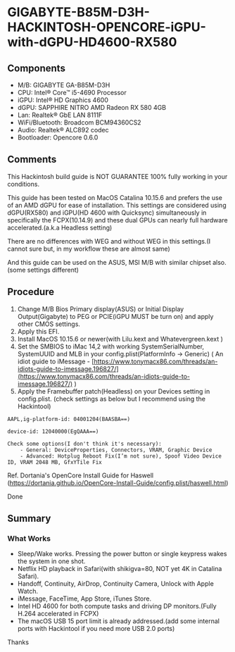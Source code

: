 # GIGABYTE-B85M-D3H-HACKINTOSH-OPENCORE-iGPU-with-dGPU-HD4600-RX580


## Components

- M/B: GIGABYTE GA-B85M-D3H
- CPU: Intel® Core™ i5-4690 Processor
- iGPU: Intel® HD Graphics 4600
- dGPU: SAPPHIRE NITRO AMD Radeon RX 580 4GB
- Lan: Realtek® GbE LAN 8111F
- WiFi/Bluetooth: Broadcom BCM94360CS2
- Audio: Realtek® ALC892 codec
- Bootloader: Opencore 0.6.0

## Comments

This Hackintosh build guide is NOT GUARANTEE 100% fully working in your conditions.

This guide has been tested on MacOS Catalina 10.15.6 and prefers the use of an AMD dGPU for ease of installation. This settings are considered using dGPU(RX580) and iGPU(HD 4600 with Quicksync) simultaneously in specifically the FCPX(10.14.9) and these dual GPUs can nearly full hardware accelerated.(a.k.a Headless setting)

There are no differences with WEG and without WEG in this settings.(I cannot sure but, in my workflow these are almost same)

And this guide can be used on the ASUS, MSI M/B with similar chipset also. (some settings different)

## Procedure

1. Change M/B Bios Primary display(ASUS) or Initial Display Output(Gigabyte) to PEG or PCIE(iGPU MUST be turn on) and apply other CMOS settings.
2. Apply this EFI.
3. Install MacOS 10.15.6 or newer(with Lilu.kext and Whatevergreen.kext )
4. Set the SMBIOS to iMac 14,2 with working SystemSerialNumber, SystemUUID and MLB in your config.plist(PlatformInfo → Generic)
( An idiot guide to iMessage - [https://www.tonymacx86.com/threads/an-idiots-guide-to-imessage.196827/](https://www.tonymacx86.com/threads/an-idiots-guide-to-imessage.196827/) )
5. Apply the Framebuffer patch(Headless) on your Devices setting in config.plist. (check settings as below but I recommend using the Hackintool)

```
AAPL,ig-platform-id: 04001204(BAASBA==)

device-id: 12040000(EgQAAA==)

Check some options(I don't think it's necessary):
	- General: DeviceProperties, Connectors, VRAM, Graphic Device
	- Advanced: Hotplug Reboot Fix(I’m not sure), Spoof Video Device ID, VRAM 2048 MB, GfxYTile Fix

```

Ref. Dortania's OpenCore Install Guide for Haswell (https://dortania.github.io/OpenCore-Install-Guide/config.plist/haswell.html)

Done

## Summary

### What Works

- Sleep/Wake works. Pressing the power button or single keypress wakes the system in one shot.
- Netflix HD playback in Safari(with shikigva=80, NOT yet 4K in Catalina Safari).
- Handoff, Continuity, AirDrop, Continuity Camera, Unlock with Apple Watch.
- iMessage, FaceTime, App Store, iTunes Store.
- Intel HD 4600 for both compute tasks and driving DP monitors.(Fully H.264 accelerated in FCPX)
- The macOS USB 15 port limit is already addressed.(add some internal ports with Hackintool if you need more USB 2.0 ports)

Thanks
